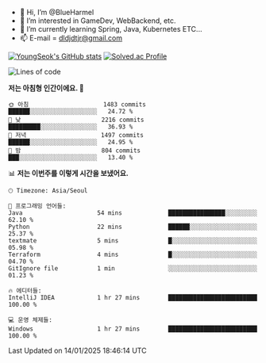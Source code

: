 - 👋 Hi, I’m @BlueHarmel
- 👀 I’m interested in GameDev, WebBackend, etc.
- 🌱 I’m currently learning Spring, Java, Kubernetes ETC...
- 📫 E-mail = dldjdtjr@gmail.com

[![YoungSeok's GitHub stats](https://github-readme-stats.vercel.app/api?username=BlueHarmel&show_icons=true&theme=transparent)](https://github.com/anuraghazra/github-readme-stats)
[![Solved.ac Profile](http://mazassumnida.wtf/api/v2/generate_badge?boj=dldjdtjr)](https://solved.ac/dldjdtjr/)

<!--START_SECTION:waka-->
![Lines of code](https://img.shields.io/badge/%EC%A0%80%EB%8A%94%20%EC%97%AC%ED%83%9C%EA%B9%8C%EC%A7%80%20-46.7%20million%20%EC%A4%84%EC%9D%98%20%EC%BD%94%EB%93%9C%EB%A5%BC%20%EC%9E%91%EC%84%B1%ED%96%88%EC%96%B4%EC%9A%94.-blue)

**저는 아침형 인간이에요. 🐤** 

```text
🌞 아침                     1483 commits        ██████░░░░░░░░░░░░░░░░░░░   24.72 % 
🌆 낮　                     2216 commits        █████████░░░░░░░░░░░░░░░░   36.93 % 
🌃 저녁                     1497 commits        ██████░░░░░░░░░░░░░░░░░░░   24.95 % 
🌙 밤　                     804 commits         ███░░░░░░░░░░░░░░░░░░░░░░   13.40 % 
```


📊 **저는 이번주를 이렇게 시간을 보냈어요.** 

```text
🕑︎ Timezone: Asia/Seoul

💬 프로그래밍 언어들: 
Java                     54 mins             ████████████████░░░░░░░░░   62.10 % 
Python                   22 mins             ██████░░░░░░░░░░░░░░░░░░░   25.37 % 
textmate                 5 mins              █░░░░░░░░░░░░░░░░░░░░░░░░   05.98 % 
Terraform                4 mins              █░░░░░░░░░░░░░░░░░░░░░░░░   04.70 % 
GitIgnore file           1 min               ░░░░░░░░░░░░░░░░░░░░░░░░░   01.23 % 

🔥 에디터들: 
IntelliJ IDEA            1 hr 27 mins        █████████████████████████   100.00 % 

💻 운영 체제들: 
Windows                  1 hr 27 mins        █████████████████████████   100.00 % 
```


 Last Updated on 14/01/2025 18:46:14 UTC
<!--END_SECTION:waka-->
<!---
BlueHarmel/BlueHarmel is a ✨ special ✨ repository because its `README.md` (this file) appears on your GitHub profile.
You can click the Preview link to take a look at your changes.
--->

